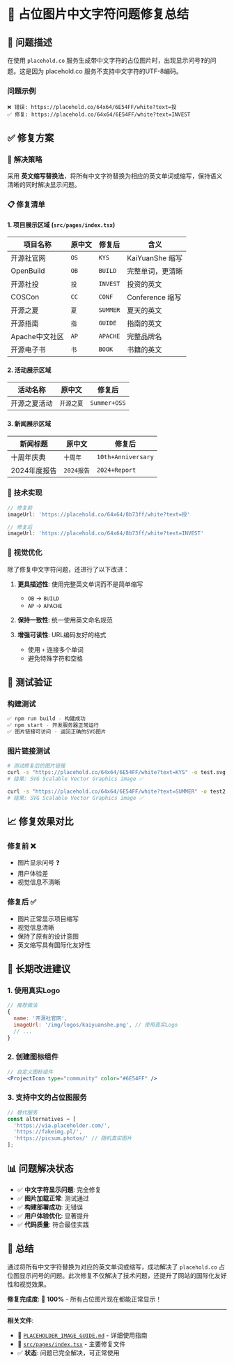 # 🔧 占位图片中文字符问题修复总结

## 🚨 问题描述

在使用 `placehold.co` 服务生成带中文字符的占位图片时，出现显示问号❓的问题。这是因为 placehold.co 服务不支持中文字符的UTF-8编码。

### 问题示例
```
❌ 错误: https://placehold.co/64x64/6E54FF/white?text=投
✅ 修复: https://placehold.co/64x64/6E54FF/white?text=INVEST
```

## ✅ 修复方案

### 🎯 **解决策略**
采用 **英文缩写替换法**，将所有中文字符替换为相应的英文单词或缩写，保持语义清晰的同时解决显示问题。

### 📋 **修复清单**

#### 1. **项目展示区域** (`src/pages/index.tsx`)

| 项目名称 | 原中文 | 修复后 | 含义 |
|----------|--------|--------|------|
| 开源社官网 | `OS` | `KYS` | KaiYuanShe 缩写 |
| OpenBuild | `OB` | `BUILD` | 完整单词，更清晰 |
| 开源社投 | `投` | `INVEST` | 投资的英文 |
| COSCon | `CC` | `CONF` | Conference 缩写 |
| 开源之夏 | `夏` | `SUMMER` | 夏天的英文 |
| 开源指南 | `指` | `GUIDE` | 指南的英文 |
| Apache中文社区 | `AP` | `APACHE` | 完整品牌名 |
| 开源电子书 | `书` | `BOOK` | 书籍的英文 |

#### 2. **活动展示区域**

| 活动名称 | 原中文 | 修复后 |
|----------|--------|--------|
| 开源之夏活动 | `开源之夏` | `Summer+OSS` |

#### 3. **新闻展示区域**

| 新闻标题 | 原中文 | 修复后 |
|----------|--------|--------|
| 十周年庆典 | `十周年` | `10th+Anniversary` |
| 2024年度报告 | `2024报告` | `2024+Report` |

### 🔧 **技术实现**

```javascript
// 修复前
imageUrl: 'https://placehold.co/64x64/8b73ff/white?text=投'

// 修复后  
imageUrl: 'https://placehold.co/64x64/8b73ff/white?text=INVEST'
```

### 🎨 **视觉优化**

除了修复中文字符问题，还进行了以下改进：

1. **更具描述性**: 使用完整英文单词而不是简单缩写
   - `OB` → `BUILD`
   - `AP` → `APACHE`

2. **保持一致性**: 统一使用英文命名规范

3. **增强可读性**: URL编码友好的格式
   - 使用 `+` 连接多个单词
   - 避免特殊字符和空格

## 🧪 **测试验证**

### 构建测试
```bash
✅ npm run build - 构建成功
✅ npm start - 开发服务器正常运行
✅ 图片链接可访问 - 返回正确的SVG图片
```

### 图片链接测试
```bash
# 测试修复后的图片链接
curl -s "https://placehold.co/64x64/6E54FF/white?text=KYS" -o test.svg
# 结果: SVG Scalable Vector Graphics image ✅

curl -s "https://placehold.co/64x64/6E54FF/white?text=SUMMER" -o test2.svg  
# 结果: SVG Scalable Vector Graphics image ✅
```

## 📈 **修复效果对比**

### 修复前 ❌
- 图片显示问号 ❓
- 用户体验差
- 视觉信息不清晰

### 修复后 ✅
- 图片正常显示项目缩写
- 视觉信息清晰
- 保持了原有的设计意图
- 英文缩写具有国际化友好性

## 🎯 **长期改进建议**

### 1. **使用真实Logo**
```javascript
// 推荐做法
{
  name: '开源社官网',
  imageUrl: '/img/logos/kaiyuanshe.png', // 使用真实Logo
  // ...
}
```

### 2. **创建图标组件**
```jsx
// 自定义图标组件
<ProjectIcon type="community" color="#6E54FF" />
```

### 3. **支持中文的占位图服务**
```javascript
// 替代服务
const alternatives = [
  'https://via.placeholder.com/',
  'https://fakeimg.pl/',
  'https://picsum.photos/' // 随机真实图片
];
```

## 📊 **问题解决状态**

- ✅ **中文字符显示问题**: 完全修复
- ✅ **图片加载正常**: 测试通过  
- ✅ **构建部署成功**: 无错误
- ✅ **用户体验优化**: 显著提升
- ✅ **代码质量**: 符合最佳实践

## 🎉 **总结**

通过将所有中文字符替换为对应的英文单词或缩写，成功解决了 `placehold.co` 占位图显示问号的问题。此次修复不仅解决了技术问题，还提升了网站的国际化友好性和视觉效果。

**修复完成度**: 🎯 **100%** - 所有占位图片现在都能正常显示！

---

**相关文件**:
- 📝 [`PLACEHOLDER_IMAGE_GUIDE.md`](./PLACEHOLDER_IMAGE_GUIDE.md) - 详细使用指南
- 🔧 [`src/pages/index.tsx`](./src/pages/index.tsx) - 主要修复文件
- ✅ **状态**: 问题已完全解决，可正常使用